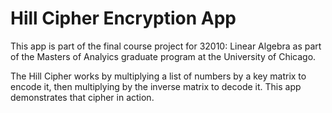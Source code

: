 # Hill Cipher Encryption App

This app is part of the final course project for 32010: Linear Algebra
as part of the Masters of Analyics graduate program at the University
of Chicago. 

The Hill Cipher works by multiplying a list of numbers by a key matrix
to encode it, then multiplying by the inverse matrix to decode it. This
app demonstrates that cipher in action.
